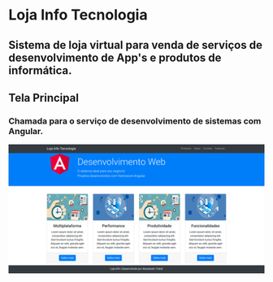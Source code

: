 # Loja Info Tecnologia
## Sistema de loja virtual para venda de serviços de desenvolvimento de App's e produtos de informática.

## Tela Principal
### Chamada para o serviço de desenvolvimento de sistemas com Angular.
![](https://github.com/TulioliAles/LojaInfoTecnologia/blob/master/lojaInfo.png)
